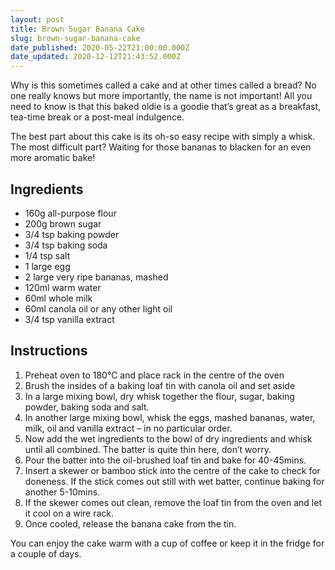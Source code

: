 ```yaml
---
layout: post
title: Brown Sugar Banana Cake
slug: brown-sugar-banana-cake
date_published: 2020-05-22T21:00:00.000Z
date_updated: 2020-12-12T21:43:52.000Z
---
```


Why is this sometimes called a cake and at other times called a bread? No one really knows but more importantly, the name is not important! All you need to know is that this baked oldie is a goodie that’s great as a breakfast, tea-time break or a post-meal indulgence.

The best part about this cake is its oh-so easy recipe with simply a whisk. The most difficult part? Waiting for those bananas to blacken for an even more aromatic bake!

## Ingredients

- 160g all-purpose flour
- 200g brown sugar
- 3/4 tsp baking powder
- 3/4 tsp baking soda
- 1/4 tsp salt
- 1 large egg
- 2 large very ripe bananas, mashed
- 120ml warm water
- 60ml whole milk
- 60ml canola oil or any other light oil
- 3/4 tsp vanilla extract

## Instructions

1. Preheat oven to 180°C and place rack in the centre of the oven
2. Brush the insides of a baking loaf tin with canola oil and set aside
3. In a large mixing bowl, dry whisk together the flour, sugar, baking powder, baking soda and salt.
4. In another large mixing bowl, whisk the eggs, mashed bananas, water, milk, oil and vanilla extract – in no particular order.
5. Now add the wet ingredients to the bowl of dry ingredients and whisk until all combined. The batter is quite thin here, don’t worry.
6. Pour the batter into the oil-brushed loaf tin and bake for 40-45mins.
7. Insert a skewer or bamboo stick into the centre of the cake to check for doneness. If the stick comes out still with wet batter, continue baking for another 5-10mins.
8. If the skewer comes out clean, remove the loaf tin from the oven and let it cool on a wire rack.
9. Once cooled, release the banana cake from the tin.

You can enjoy the cake warm with a cup of coffee or keep it in the fridge for a couple of days.
